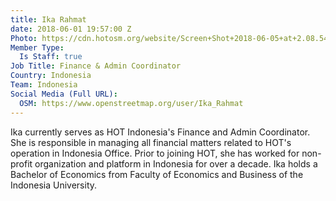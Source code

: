```yaml
---
title: Ika Rahmat
date: 2018-06-01 19:57:00 Z
Photo: https://cdn.hotosm.org/website/Screen+Shot+2018-06-05+at+2.08.54+PM.png
Member Type:
  Is Staff: true
Job Title: Finance & Admin Coordinator
Country: Indonesia
Team: Indonesia
Social Media (Full URL):
  OSM: https://www.openstreetmap.org/user/Ika_Rahmat
---
```


Ika currently serves as HOT Indonesia's Finance and Admin Coordinator. She is responsible in managing all financial matters related to HOT's operation in Indonesia Office. Prior to joining HOT, she has worked for non-profit organization and platform in Indonesia for over a decade. Ika holds a Bachelor of Economics from Faculty of Economics and Business of the Indonesia University.